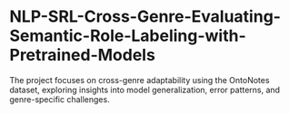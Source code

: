 # NLP-SRL-Cross-Genre-Evaluating-Semantic-Role-Labeling-with-Pretrained-Models
The project focuses on cross-genre adaptability using the OntoNotes dataset, exploring insights into model generalization, error patterns, and genre-specific challenges.
